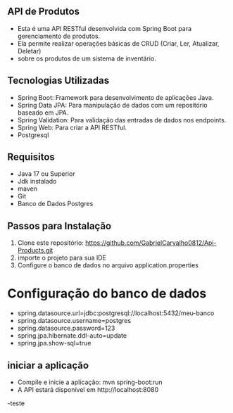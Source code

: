 ## API de Produtos
- Esta é uma API RESTful desenvolvida com Spring Boot para gerenciamento de produtos. 
- Ela permite realizar operações básicas de CRUD (Criar, Ler, Atualizar, Deletar)
- sobre os produtos de um sistema de inventário.

## Tecnologias Utilizadas
- Spring Boot: Framework para desenvolvimento de aplicações Java.
- Spring Data JPA: Para manipulação de dados com um repositório baseado em JPA.
- Spring Validation: Para validação das entradas de dados nos endpoints.
- Spring Web: Para criar a API RESTful.
- Postgresql

## Requisitos
 - Java 17 ou Superior
 - Jdk instalado
 - maven
 - Git 
 - Banco de Dados Postgres

## Passos para Instalação
1. Clone este repositório: https://github.com/GabrielCarvalho0812/Api-Products.git
2. importe o projeto para sua IDE
3. Configure o banco de dados no arquivo application.properties

# Configuração do banco de dados
- spring.datasource.url=jdbc:postgresql://localhost:5432/meu-banco
- spring.datasource.username=postgres
- spring.datasource.password=123
- spring.jpa.hibernate.ddl-auto=update
- spring.jpa.show-sql=true
 
## iniciar a aplicação
- Compile e inicie a aplicação: mvn spring-boot:run
- A API estará disponível em http://localhost:8080

-teste



 
